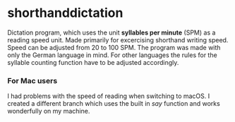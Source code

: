 # shorthanddictation
Dictation program, which uses the unit **syllables per minute** (SPM) as a reading speed unit. Made primarily for excercising shorthand writing speed. Speed can be adjusted from 20 to 100 SPM. The program was made with only the German language in mind. For other languages the rules for the syllable counting function have to be adjusted accordingly.

### For Mac users
I had problems with the speed of reading when switching to macOS. I created a different branch which uses the built in *say* function and works wonderfully on my machine.

